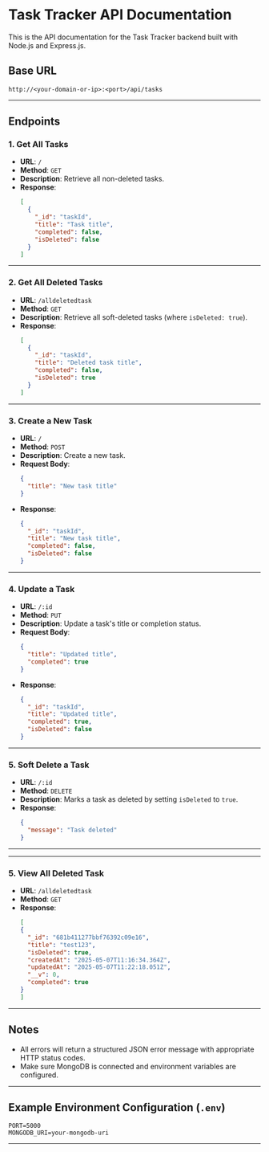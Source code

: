 
# Task Tracker API Documentation

This is the API documentation for the Task Tracker backend built with Node.js and Express.js.

## Base URL

```
http://<your-domain-or-ip>:<port>/api/tasks
```

---

## Endpoints

### 1. Get All Tasks

- **URL**: `/`
- **Method**: `GET`
- **Description**: Retrieve all non-deleted tasks.
- **Response**:
  ```json
  [
    {
      "_id": "taskId",
      "title": "Task title",
      "completed": false,
      "isDeleted": false
    }
  ]
  ```

---

### 2. Get All Deleted Tasks

- **URL**: `/alldeletedtask`
- **Method**: `GET`
- **Description**: Retrieve all soft-deleted tasks (where `isDeleted: true`).
- **Response**:
  ```json
  [
    {
      "_id": "taskId",
      "title": "Deleted task title",
      "completed": false,
      "isDeleted": true
    }
  ]
  ```

---

### 3. Create a New Task

- **URL**: `/`
- **Method**: `POST`
- **Description**: Create a new task.
- **Request Body**:
  ```json
  {
    "title": "New task title"
  }
  ```
- **Response**:
  ```json
  {
    "_id": "taskId",
    "title": "New task title",
    "completed": false,
    "isDeleted": false
  }
  ```

---

### 4. Update a Task

- **URL**: `/:id`
- **Method**: `PUT`
- **Description**: Update a task's title or completion status.
- **Request Body**:
  ```json
  {
    "title": "Updated title",
    "completed": true
  }
  ```
- **Response**:
  ```json
  {
    "_id": "taskId",
    "title": "Updated title",
    "completed": true,
    "isDeleted": false
  }
  ```

---

### 5. Soft Delete a Task

- **URL**: `/:id`
- **Method**: `DELETE`
- **Description**: Marks a task as deleted by setting `isDeleted` to `true`.
- **Response**:
  ```json
  {
    "message": "Task deleted"
  }
  ```

---

---

### 5. View All Deleted Task

- **URL**: `/alldeletedtask`
- **Method**: `GET`
- **Response**:
  ```json
  [
  {
    "_id": "681b411277bbf76392c09e16",
    "title": "test123",
    "isDeleted": true,
    "createdAt": "2025-05-07T11:16:34.364Z",
    "updatedAt": "2025-05-07T11:22:18.051Z",
    "__v": 0,
    "completed": true
  }
  ]
  ```

---

## Notes

- All errors will return a structured JSON error message with appropriate HTTP status codes.
- Make sure MongoDB is connected and environment variables are configured.

---

## Example Environment Configuration (`.env`)
```env
PORT=5000
MONGODB_URI=your-mongodb-uri
```

---

